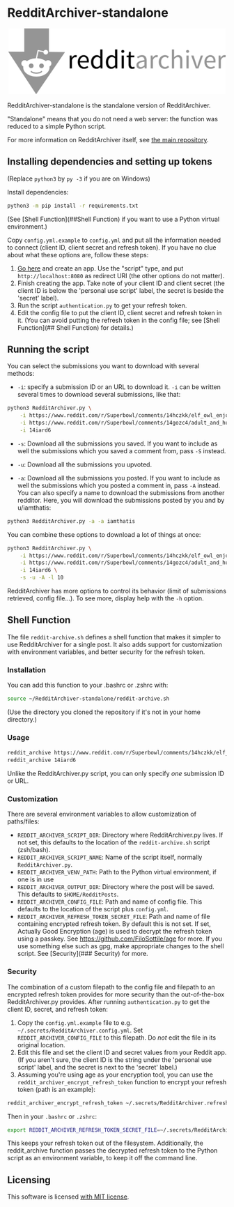 # RedditArchiver-standalone

<p align="center"><img src="https://github.com/ailothaen/RedditArchiver/blob/main/github/logo.png?raw=true" alt="RedditArchiver logo" width="500"></p>

RedditArchiver-standalone is the standalone version of RedditArchiver.

"Standalone" means that you do not need a web server: the function was reduced to a simple Python script.

For more information on RedditArchiver itself, see [the main repository](https://github.com/ailothaen/RedditArchiver).


## Installing dependencies and setting up tokens

(Replace `python3` by `py -3` if you are on Windows)

Install dependencies:

```bash
python3 -m pip install -r requirements.txt
```
(See [Shell Function](##Shell Function) if you want to use a Python virtual environment.)

Copy `config.yml.example` to `config.yml` and put all the information needed to connect (client ID, client secret and refresh token). If you have no clue about what these options are, follow these steps:
1. [Go here](https://www.reddit.com/prefs/apps) and create an app. Use the "script" type, and put `http://localhost:8080` as redirect URI (the other options do not matter).
3. Finish creating the app. Take note of your client ID and client secret (the client ID is below the 'personal use script' label, the secret is beside the 'secret' label).
4. Run the script `authentication.py` to get your refresh token.
5. Edit the config file to put the client ID, client secret and refresh token in it. (You can avoid putting the refresh token in the config file; see [Shell Function](## Shell Function) for details.)

## Running the script

You can select the submissions you want to download with several methods:

- `-i`: specify a submission ID or an URL to download it. `-i` can be written several times to download several submissions, like that:

```bash
python3 RedditArchiver.py \
    -i https://www.reddit.com/r/Superbowl/comments/14hczkk/elf_owl_enjoying_our_pond/ \
    -i https://www.reddit.com/r/Superbowl/comments/14gozc4/adult_and_hungry_juvenile_great_horned_owl_norcal/ \
    -i 14iard6
```

- `-s`: Download all the submissions you saved. If you want to include as well the submissions which you saved a comment from, pass `-S` instead.

- `-u`: Download all the submissions you upvoted.

- `-a`: Download all the submissions you posted. If you want to include as well the submissions which you posted a comment in, pass `-A` instead.  
  You can also specify a name to download the submissions from another redditor. Here, you will download the submissions posted by you and by u/iamthatis:

```bash
python3 RedditArchiver.py -a -a iamthatis
```

You can combine these options to download a lot of things at once:

```bash
python3 RedditArchiver.py \
    -i https://www.reddit.com/r/Superbowl/comments/14hczkk/elf_owl_enjoying_our_pond/ \
    -i https://www.reddit.com/r/Superbowl/comments/14gozc4/adult_and_hungry_juvenile_great_horned_owl_norcal/ \
    -i 14iard6 \
    -s -u -A -l 10
```

RedditArchiver has more options to control its behavior (limit of submissions retrieved, config file...). To see more, display help with the `-h` option.

## Shell Function
The file `reddit-archive.sh` defines a shell function that makes it simpler to use RedditArchiver for a single post. It also adds support for customization with environment variables, and better security for the refresh token.

### Installation
You can add this function to your .bashrc or .zshrc with:

```bash
source ~/RedditArchiver-standalone/reddit-archive.sh
```

(Use the directory you cloned the repository if it's not in your home directory.)

### Usage
```bash
reddit_archive https://www.reddit.com/r/Superbowl/comments/14hczkk/elf_owl_enjoying_our_pond/
reddit_archive 14iard6
```

Unlike the RedditArchiver.py script, you can only specify *one* submission ID or URL.

### Customization
There are several environment variables to allow customization of paths/files:

* `REDDIT_ARCHIVER_SCRIPT_DIR`: Directory where RedditArchiver.py lives. If not set, this defaults to the location of the `reddit-archive.sh` script (zsh/bash).
* `REDDIT_ARCHIVER_SCRIPT_NAME`: Name of the script itself, normally `RedditArchiver.py`.
* `REDDIT_ARCHIVER_VENV_PATH`: Path to the Python virtual environment, if one is in use
* `REDDIT_ARCHIVER_OUTPUT_DIR`: Directory where the post will be saved. This defaults to `$HOME/RedditPosts`.
* `REDDIT_ARCHIVER_CONFIG_FILE`: Path and name of config file. This defaults to the location of the script plus `config.yml`. 
* `REDDIT_ARCHIVER_REFRESH_TOKEN_SECRET_FILE`: Path and name of file containing encrypted refresh token. By default this is not set. If set, Actually Good Encryption (age) is used to decrypt the refresh token using a passkey. See https://github.com/FiloSottile/age for more. If you use something else such as gpg, make appropriate changes to the shell script. See [Security](### Security) for more.

### Security

The combination of a custom filepath to the config file and filepath to an encrypted refresh token provides for more security than the out-of-the-box RedditArchiver.py provides. After running `authentication.py` to get the client ID, secret, and refresh token:

1. Copy the `config.yml.example` file to e.g. `~/.secrets/RedditArchiver.config.yml`. Set `REDDIT_ARCHIVER_CONFIG_FILE` to this filepath. Do *not* edit the file in its original location.
2. Edit this file and set the client ID and secret values from your Reddit app. (If you aren't sure, the client ID is the string under the 'personal use script' label, and the secret is next to the 'secret' label.)
3. Assuming you're using age as your encryption tool, you can use the `reddit_archiver_encrypt_refresh_token` function to encrypt your refresh token (path is an example):
```bash
reddit_archiver_encrypt_refresh_token ~/.secrets/RedditArchiver.refreshtoken.age
```
Then in your `.bashrc` or `.zshrc`:
```bash
export REDDIT_ARCHIVER_REFRESH_TOKEN_SECRET_FILE=~/.secrets/RedditArchiver.refreshtoken.age
```

This keeps your refresh token out of the filesystem. Additionally, the reddit_archive function passes the decrypted refresh token to the Python script as an environment variable, to keep it off the command line.

## Licensing

This software is licensed [with MIT license](https://github.com/ailothaen/RedditArchiver/blob/main/LICENSE).
